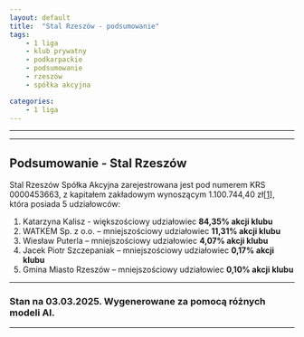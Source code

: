 ```yaml
---
layout: default
title:  "Stal Rzeszów - podsumowanie"
tags: 
    - 1 liga
    - klub prywatny
    - podkarpackie
    - podsumowanie
    - rzeszów
    - spółka akcyjna

categories:
    - 1 liga
---
```


[1]: https://stalrzeszow.pl/wp-content/uploads/2024/04/Sprawozdanie-zarzadu-za-okres-01.07.2022-30.06.2023.pdf

---

---

## Podsumowanie - Stal Rzeszów
Stal Rzeszów Spółka Akcyjna zarejestrowana jest pod numerem KRS 0000453663, z kapitałem zakładowym wynoszącym 1.100.744,40 zł\[[1]\], która posiada 5 udziałowców:

1. Katarzyna Kalisz - większościowy udziałowiec **84,35% akcji klubu**
2. WATKEM Sp. z o.o. – mniejszościowy udziałowiec **11,31% akcji klubu**
3. Wiesław Puterla – mniejszościowy udziałowiec **4,07% akcji klubu**
4. Jacek Piotr Szczepaniak – mniejszościowy udziałowiec **0,17% akcji klubu**
5. Gmina Miasto Rzeszów – mniejszościowy udziałowiec **0,10% akcji klubu**

---

### Stan na 03.03.2025. Wygenerowane za pomocą różnych modeli AI.

---